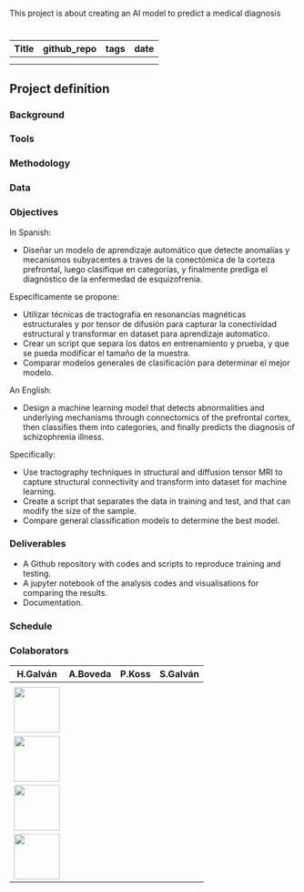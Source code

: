 
This project is about creating an AI model to predict a medical diagnosis


# 

| Title        | github_repo    | tags | date
|:--------------------|:--------------------:|:--------------------:|:--------------------
|  | | |
|  | | |



## Project definition


### Background

### Tools

### Methodology

### Data

### Objectives
In Spanish:
* Diseñar un modelo de aprendizaje automático que detecte anomalías y mecanismos subyacentes a traves de la conectómica de la corteza prefrontal, luego clasifique en categorías, y finalmente prediga el diagnóstico de la enfermedad de esquizofrenia.

Específicamente se propone:
* Utilizar técnicas de tractografía en resonancias magnéticas  estructurales y por tensor de difusión para capturar la conectividad estructural y transformar en dataset para aprendizaje automatico.
* Crear un script que separa los datos en entrenamiento y prueba, y que se pueda modificar el tamaño de la muestra.
* Comparar modelos generales de clasificación para determinar el mejor modelo.

An English:
* Design a machine learning model that detects abnormalities and underlying mechanisms through connectomics of the prefrontal cortex, then classifies them into categories, and finally predicts the diagnosis of schizophrenia illness.

Specifically:
* Use tractography techniques in structural and diffusion tensor MRI to capture structural connectivity and transform into dataset for machine learning.
* Create a script that separates the data in training and test, and that can modify the size of the sample.
* Compare general classification models to determine the best model.

### Deliverables
* A Github repository with codes and scripts to reproduce training and testing.
* A jupyter notebook of the analysis codes and visualisations for comparing the results.
* Documentation.

### Schedule


### Colaborators

|H.Galván|A.Boveda|P.Koss|S.Galván|
|---|---|---|---|
|<a href="https://github.com/hcgalvan">
   <img src="https://avatars.githubusercontent.com/hcgalvan" width="80px;" alt=""/>|<a href="https://github.com/agustinabl">
   <img src="https://avatars.githubusercontent.com/agustinabl" width="80px;" alt=""/>|<a href="https://github.com/pablokoss">
   <img src="https://avatars.githubusercontent.com/pablokoss" width="80px;" alt=""/>|<a href="https://github.com/dseba9">
   <img src="https://avatars.githubusercontent.com/dseba9" width="80px;" alt=""/>|
   
